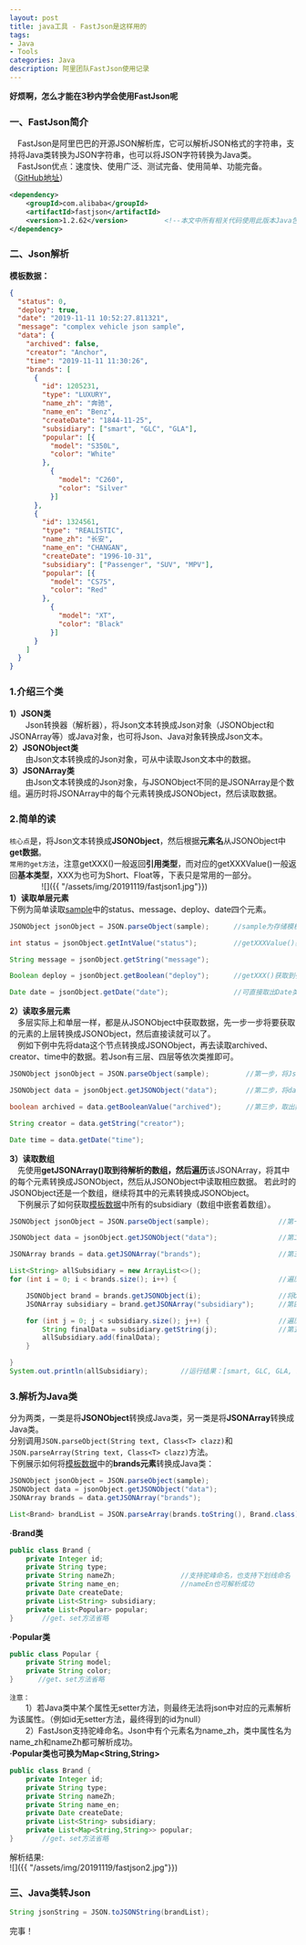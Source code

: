 ```yaml
---
layout: post
title: java工具 - FastJson是这样用的
tags:
- Java
- Tools
categories: Java
description: 阿里团队FastJson使用记录
---
```

**好烦啊，怎么才能在3秒内学会使用FastJson呢**

<!-- more -->

### 一、FastJson简介
　FastJson是阿里巴巴的开源JSON解析库，它可以解析JSON格式的字符串，支持将Java类转换为JSON字符串，也可以将JSON字符转换为Java类。  
　FastJson优点：速度快、使用广泛、测试完备、使用简单、功能完备。（[GitHub地址](https://github.com/alibaba/fastjson)）  
```xml
<dependency>
    <groupId>com.alibaba</groupId>
    <artifactId>fastjson</artifactId>
    <version>1.2.62</version>         <!--本文中所有相关代码使用此版本Java包-->
</dependency>
```
### 二、Json解析
<span id="sample">**模板数据：**</span>  
```json
{
  "status": 0,
  "deploy": true,
  "date": "2019-11-11 10:52:27.811321",
  "message": "complex vehicle json sample",
  "data": {
    "archived": false,
    "creator": "Anchor",
    "time": "2019-11-11 11:30:26",
    "brands": [
      {
        "id": 1205231,
        "type": "LUXURY",
        "name_zh": "奔驰",
        "name_en": "Benz",
        "createDate": "1844-11-25",
        "subsidiary": ["smart", "GLC", "GLA"],
        "popular": [{
          "model": "S350L",
          "color": "White"
        },
          {
            "model": "C260",
            "color": "Silver"
          }]
      },
      {
        "id": 1324561,
        "type": "REALISTIC",
        "name_zh": "长安",
        "name_en": "CHANGAN",
        "createDate": "1996-10-31",
        "subsidiary": ["Passenger", "SUV", "MPV"],
        "popular": [{
          "model": "CS75",
          "color": "Red"
        },
          {
            "model": "XT",
            "color": "Black"
          }]
      }
    ]
  }
}
```
### 1.介绍三个类
**1）JSON类**  
　　Json转换器（解析器），将Json文本转换成Json对象（JSONObject和JSONArray等）或Java对象，也可将Json、Java对象转换成Json文本。  
**2）JSONObject类**  
　　由Json文本转换成的Json对象，可从中读取Json文本中的数据。  
**3）JSONArray类**  
　　由Json文本转换成的Json对象，与JSONObject不同的是JSONArray是个数组。遍历时将JSONArray中的每个元素转换成JSONObject，然后读取数据。  
### 2.简单的读
`核心点`是，将Json文本转换成**JSONObject**，然后根据**元素名**从JSONObject中**get数据**。  
`常用的get方法`，注意getXXX()一般返回**引用类型**，而对应的getXXXValue()一般返回**基本类型**，XXX为也可为Short、Float等，下表只是常用的一部分。    
　　　　![]({{ "/assets/img/20191119/fastjson1.jpg"}})  
**1）读取单层元素**  
下例为简单读取[sample](#sample)中的status、message、deploy、date四个元素。  
```java
JSONObject jsonObject = JSON.parseObject(sample);      //sample为存储模板数据的String

int status = jsonObject.getIntValue("status");         //getXXXValue()获取到基本类型

String message = jsonObject.getString("message");

Boolean deploy = jsonObject.getBoolean("deploy");      //getXXX()获取到引用类型

Date date = jsonObject.getDate("date");                //可直接取出Date类型的时间
```  
**2）读取多层元素**  
　多层实际上和单层一样，都是从JSONObject中获取数据，先一步一步将要获取的元素的上层转换成JSONObject，然后直接读就可以了。  
　例如下例中先将data这个节点转换成JSONObject，再去读取archived、creator、time中的数据。若Json有三层、四层等依次类推即可。
```java
JSONObject jsonObject = JSON.parseObject(sample);         //第一步，将Json转换成JSONObject

JSONObject data = jsonObject.getJSONObject("data");       //第二步，将data元素转换成JSONObject

boolean archived = data.getBooleanValue("archived");      //第三步，取出数据

String creator = data.getString("creator");

Date time = data.getDate("time");
```
**3）读取数组**  
　先使用**getJSONArray()**取到待解析的数组，然后**遍历**该JSONArray，将其中的每个元素转换成JSONObject，然后从JSONObject中读取相应数据。
若此时的JSONObject还是一个数组，继续将其中的元素转换成JSONObject。  
　下例展示了如何获取[模板数据](#sample)中所有的subsidiary（数组中嵌套着数组）。    
```java
JSONObject jsonObject = JSON.parseObject(sample);                 //第一步，将Json转换成JSONObject

JSONObject data = jsonObject.getJSONObject("data");               //第二步，将data元素转换成JSONObject

JSONArray brands = data.getJSONArray("brands");                   //第三步，将brands转换成JSONArray

List<String> allSubsidiary = new ArrayList<>();
for (int i = 0; i < brands.size(); i++) {                         //遍历brands

    JSONObject brand = brands.getJSONObject(i);                   //将brands数组中每个元素转换成JSONObject
    JSONArray subsidiary = brand.getJSONArray("subsidiary");      //第四步，将subsidiary转换成JSONArray

    for (int j = 0; j < subsidiary.size(); j++) {                 //遍历subsidiary
        String finalData = subsidiary.getString(j);               //第五步，取数据
        allSubsidiary.add(finalData);
    }

}
System.out.println(allSubsidiary);        //运行结果：[smart, GLC, GLA, Passenger, SUV, MPV]
```  
### 3.解析为Java类  
分为两类，一类是将**JSONObject**转换成Java类，另一类是将**JSONArray**转换成Java类。  
分别调用`JSON.parseObject(String text, Class<T> clazz)`和`JSON.parseArray(String text, Class<T> clazz)`方法。  
下例展示如何将[模板数据](#sample)中的**brands元素**转换成Java类：  
```java
JSONObject jsonObject = JSON.parseObject(sample);
JSONObject data = jsonObject.getJSONObject("data");
JSONArray brands = data.getJSONArray("brands");                             //照例先获取到brands，注意它是JSONArray

List<Brand> brandList = JSON.parseArray(brands.toString(), Brand.class);    //指定解析的String和Class
```
**·Brand类**
```java
public class Brand {
    private Integer id;
    private String type;
    private String nameZh;                //支持驼峰命名，也支持下划线命名
    private String name_en;               //nameEn也可解析成功
    private Date createDate;
    private List<String> subsidiary;
    private List<Popular> popular;
}       //get、set方法省略
```
**·Popular类**
```java
public class Popular {
    private String model;
    private String color;
}      //get、set方法省略
```
`注意：`  
　　1）若Java类中某个属性无setter方法，则最终无法将json中对应的元素解析为该属性。（例如id无setter方法，最终得到的id为null）  
　　2）FastJson支持驼峰命名。Json中有个元素名为name_zh，类中属性名为name_zh和nameZh都可解析成功。  
**·Popular类也可换为Map<String,String>**
```java
public class Brand {
    private Integer id;
    private String type;
    private String nameZh;         
    private String name_en;   
    private Date createDate;
    private List<String> subsidiary;
    private List<Map<String,String>> popular;
}       //get、set方法省略
```
解析结果:  
![]({{ "/assets/img/20191119/fastjson2.jpg"}})
### 三、Java类转Json
```java
String jsonString = JSON.toJSONString(brandList);
```
完事！